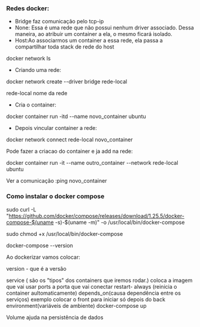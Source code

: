 ### Redes docker:

- Bridge faz comunicação pelo tcp-ip
- None: Essa é uma rede que não possui nenhum driver associado. Dessa maneira, ao atribuir um container a ela, o mesmo ficará isolado.
- Host:Ao associarmos um container a essa rede, ela passa a compartilhar toda stack de rede do host 

docker network ls

- Criando uma rede:

docker network create --driver bridge rede-local

rede-local nome da rede

- Cria o container:

docker container run -itd --name novo_container ubuntu

- Depois vincular container a rede:

docker network connect rede-local novo_container


Pode fazer a criacao do container e ja add na rede:

docker container run -it --name outro_container --network rede-local ubuntu


Ver a comunicação :ping novo_container


### Como instalar o docker compose

sudo curl -L "https://github.com/docker/compose/releases/download/1.25.5/docker-compose-$(uname -s)-$(uname -m)" -o /usr/local/bin/docker-compose

sudo chmod +x /usr/local/bin/docker-compose

docker-compose --version

Ao dockerizar vamos colocar:

version - que é a versão

service (  são os "tipos" dos containers que iremos rodar.)
coloca a imagem que vai usar
ports a porta que vai conectar
restart- always (reinicia o container aultomaticamente)
depends_on(causa dependência entre os serviços) exemplo colocar o front para iniciar só depois do back 
environment(variáveis de ambiente)
docker-compose up

Volume ajuda na persistência de dados 